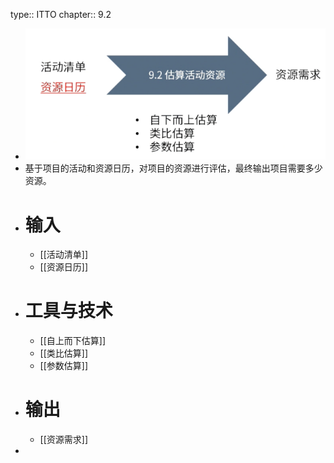 type:: ITTO
chapter:: 9.2

- ![image.png](../assets/image_1747843781782_0.png)
- 基于项目的活动和资源日历，对项目的资源进行评估，最终输出项目需要多少资源。
- # 输入
	- [[活动清单]]
	- [[资源日历]]
- # 工具与技术
	- [[自上而下估算]]
	- [[类比估算]]
	- [[参数估算]]
- # 输出
	- [[资源需求]]
-